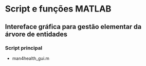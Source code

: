 # Script e funções MATLAB

## Intereface gráfica para gestão elementar da árvore de entidades

### Script principal
- man4health_gui.m

